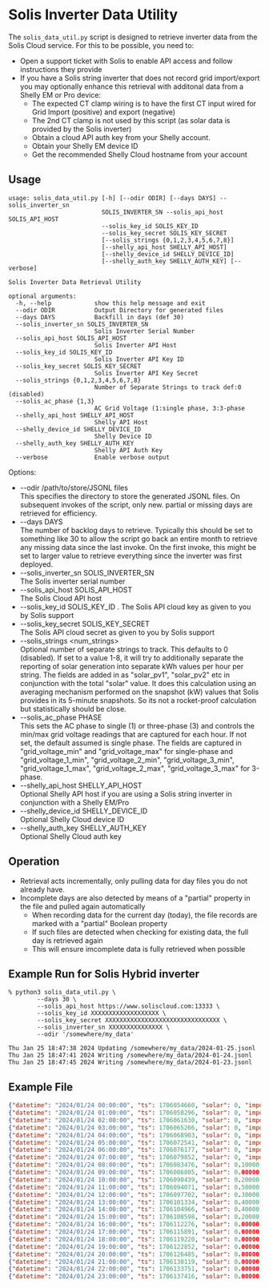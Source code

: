# Solis Inverter Data Utility

The ```solis_data_util.py``` script is designed to retrieve inverter data from the Solis Cloud service. For this to be possible, you need to:
* Open a support ticket with Solis to enable API access and follow instructions they provide
* If you have a Solis string inverter that does not record grid import/export you may optionally enhance this retrieval with additonal data from a Shelly EM or Pro device:
   - The expected CT clamp wiring is to have the first CT input wired for Grid Import (positive) and export (negative)
   - The 2nd CT clamp is not used by this script (as solar data is provided by the Solis inverter)
   - Obtain a cloud API auth key from your Shelly account.
   - Obtain your Shelly EM device ID
   - Get the recommended Shelly Cloud hostname from your account

## Usage
```
usage: solis_data_util.py [-h] [--odir ODIR] [--days DAYS] --solis_inverter_sn
                          SOLIS_INVERTER_SN --solis_api_host SOLIS_API_HOST
                          --solis_key_id SOLIS_KEY_ID 
                          --solis_key_secret SOLIS_KEY_SECRET 
                          [--solis_strings {0,1,2,3,4,5,6,7,8}]
                          [--shelly_api_host SHELLY_API_HOST]
                          [--shelly_device_id SHELLY_DEVICE_ID]
                          [--shelly_auth_key SHELLY_AUTH_KEY] [--verbose]

Solis Inverter Data Retrieval Utility

optional arguments:
  -h, --help            show this help message and exit
  --odir ODIR           Output Directory for generated files
  --days DAYS           Backfill in days (def 30)
  --solis_inverter_sn SOLIS_INVERTER_SN
                        Solis Inverter Serial Number
  --solis_api_host SOLIS_API_HOST
                        Solis Inverter API Host
  --solis_key_id SOLIS_KEY_ID
                        Solis Inverter API Key ID
  --solis_key_secret SOLIS_KEY_SECRET
                        Solis Inverter API Key Secret
  --solis_strings {0,1,2,3,4,5,6,7,8}
                        Number of Separate Strings to track def:0 (disabled)
  --solis_ac_phase {1,3}
                        AC Grid Voltage (1:single phase, 3:3-phase
  --shelly_api_host SHELLY_API_HOST
                        Shelly API Host
  --shelly_device_id SHELLY_DEVICE_ID
                        Shelly Device ID
  --shelly_auth_key SHELLY_AUTH_KEY
                        Shelly API Auth Key
  --verbose             Enable verbose output

```

Options:
* --odir /path/to/store/JSONL files  
This specifies the directory to store the generated JSONL files. On subsequent invokes of the script, only new. partial or missing days are retrieved for efficiency.
* --days DAYS  
The number of backlog days to retrieve. Typically this should be set to something like 30 to allow the script go back an entire month to retrieve any missing data since the last invoke. On the first invoke, this might be set to larger value to retrieve everything since the inverter was first deployed.
* --solis_inverter_sn SOLIS_INVERTER_SN  
The Solis inverter serial number
* --solis_api_host SOLIS_API_HOST  
The Solis Cloud API host 
* --solis_key_id SOLIS_KEY_ID . 
The Solis API cloud key as given to you by Solis support
* --solis_key_secret SOLIS_KEY_SECRET  
The Solis API cloud secret as given to you by Solis support
* --solis_strings <num_strings>  
Optional number of separate strings to track. This defaults to 0 (disabled). If set to a value 1-8, it will try to additionally separate the reporting of solar generation into separate kWh values per hour per string. The fields are added in as "solar_pv1", "solar_pv2" etc in conjunction with the total "solar" value. It does this calculation using an averaging mechanism performed on the snapshot (kW) values that Solis provides in its 5-minute snapshots. So its not a rocket-proof calculation but statistically should be close.
* --solis_ac_phase PHASE  
This sets the AC phase to single (1) or three-phase (3) and controls the min/max grid voltage readings that are captured for each hour. If not set, the default assumed is single phase. The fields are captured in "grid_voltage_min" and "grid_voltage_max" for single-phase and "grid_voltage_1_min", "grid_voltage_2_min", "grid_voltage_3_min", "grid_voltage_1_max", "grid_voltage_2_max", "grid_voltage_3_max" for 3-phase.
* --shelly_api_host SHELLY_API_HOST  
Optional Shelly API host if you are using a Solis string inverter in conjunction with a Shelly EM/Pro
* --shelly_device_id SHELLY_DEVICE_ID  
Optional Shelly Cloud device ID
* --shelly_auth_key SHELLY_AUTH_KEY  
Optional Shelly Cloud auth key

## Operation
* Retrieval acts incrementally, only pulling data for day files you do not already have. 
* Incomplete days are also detected by means of a "partial" property in the file and pulled again automatically
  - When recording data for the current day (today), the file records are marked with a "partial" Boolean property
  - If such files are detected when checking for existing data, the full day is retrieved again
  - This will ensure imcomplete data is fully retrieved when possible


## Example Run for Solis Hybrid inverter
```
% python3 solis_data_util.py \
        --days 30 \
        --solis_api_host https://www.soliscloud.com:13333 \
        --solis_key_id XXXXXXXXXXXXXXXXXXX \
        --solis_key_secret XXXXXXXXXXXXXXXXXXXXXXXXXXXXXXXX \
        --solis_inverter_sn XXXXXXXXXXXXXXX \
        --odir '/somewhere/my_data'

Thu Jan 25 18:47:38 2024 Updating /somewhere/my_data/2024-01-25.jsonl
Thu Jan 25 18:47:41 2024 Writing /somewhere/my_data/2024-01-24.jsonl
Thu Jan 25 18:47:45 2024 Writing /somewhere/my_data/2024-01-23.jsonl
```

## Example File
```json
{"datetime": "2024/01/24 00:00:00", "ts": 1706054660, "solar": 0, "import": 0.10000, "export": 0, "consumed": 0.20000, "solar_consumed": 0, "hour": 0, "day": "2024-01-24", "month": "2024-01", "year": "2024", "weekday": "3 Wed", "week": "2024-04", "battery_charge": 0, "battery_discharge": 0}
{"datetime": "2024/01/24 01:00:00", "ts": 1706058296, "solar": 0, "import": 0.10000, "export": 0, "consumed": 0.10000, "solar_consumed": 0, "hour": 1, "day": "2024-01-24", "month": "2024-01", "year": "2024", "weekday": "3 Wed", "week": "2024-04", "battery_charge": 0, "battery_discharge": 0.10000}
{"datetime": "2024/01/24 02:00:00", "ts": 1706061630, "solar": 0, "import": 0.10000, "export": 0, "consumed": 0.20000, "solar_consumed": 0, "hour": 2, "day": "2024-01-24", "month": "2024-01", "year": "2024", "weekday": "3 Wed", "week": "2024-04", "battery_charge": 0, "battery_discharge": 0.00000}
{"datetime": "2024/01/24 03:00:00", "ts": 1706065266, "solar": 0, "import": 0.10000, "export": 0, "consumed": 0.10000, "solar_consumed": 0, "hour": 3, "day": "2024-01-24", "month": "2024-01", "year": "2024", "weekday": "3 Wed", "week": "2024-04", "battery_charge": 0, "battery_discharge": 0.00000}
{"datetime": "2024/01/24 04:00:00", "ts": 1706068903, "solar": 0, "import": 0.20000, "export": 0, "consumed": 0.10000, "solar_consumed": 0, "hour": 4, "day": "2024-01-24", "month": "2024-01", "year": "2024", "weekday": "3 Wed", "week": "2024-04", "battery_charge": 0, "battery_discharge": 0.00000}
{"datetime": "2024/01/24 05:00:00", "ts": 1706072541, "solar": 0, "import": 0.10000, "export": 0, "consumed": 0.10000, "solar_consumed": 0, "hour": 5, "day": "2024-01-24", "month": "2024-01", "year": "2024", "weekday": "3 Wed", "week": "2024-04", "battery_charge": 0, "battery_discharge": 0.00000}
{"datetime": "2024/01/24 06:00:00", "ts": 1706076177, "solar": 0, "import": 0.30000, "export": 0, "consumed": 0.40000, "solar_consumed": 0, "hour": 6, "day": "2024-01-24", "month": "2024-01", "year": "2024", "weekday": "3 Wed", "week": "2024-04", "battery_charge": 0, "battery_discharge": 0.00000}
{"datetime": "2024/01/24 07:00:00", "ts": 1706079852, "solar": 0, "import": 0.40000, "export": 0, "consumed": 0.40000, "solar_consumed": 0, "hour": 7, "day": "2024-01-24", "month": "2024-01", "year": "2024", "weekday": "3 Wed", "week": "2024-04", "battery_charge": 0, "battery_discharge": 0.00000}
{"datetime": "2024/01/24 08:00:00", "ts": 1706083476, "solar": 0.10000, "import": 0.80000, "export": 0, "consumed": 0.90000, "solar_consumed": 0.10000, "hour": 8, "day": "2024-01-24", "month": "2024-01", "year": "2024", "weekday": "3 Wed", "week": "2024-04", "battery_charge": 0, "battery_discharge": 0.00000}
{"datetime": "2024/01/24 09:00:00", "ts": 1706086805, "solar": 0.00000, "import": 0.20000, "export": 0, "consumed": 0.20000, "solar_consumed": 0.00000, "hour": 9, "day": "2024-01-24", "month": "2024-01", "year": "2024", "weekday": "3 Wed", "week": "2024-04", "battery_charge": 0, "battery_discharge": 0.10000}
{"datetime": "2024/01/24 10:00:00", "ts": 1706090439, "solar": 0.20000, "import": 0.10000, "export": 0, "consumed": 0.20000, "solar_consumed": 0.20000, "hour": 10, "day": "2024-01-24", "month": "2024-01", "year": "2024", "weekday": "3 Wed", "week": "2024-04", "battery_charge": 0.10000, "battery_discharge": 0.00000}
{"datetime": "2024/01/24 11:00:00", "ts": 1706094071, "solar": 0.50000, "import": 0.00000, "export": 0, "consumed": 0.20000, "solar_consumed": 0.50000, "hour": 11, "day": "2024-01-24", "month": "2024-01", "year": "2024", "weekday": "3 Wed", "week": "2024-04", "battery_charge": 0.20000, "battery_discharge": 0.00000}
{"datetime": "2024/01/24 12:00:00", "ts": 1706097702, "solar": 0.30000, "import": 0.00000, "export": 0, "consumed": 0.20000, "solar_consumed": 0.30000, "hour": 12, "day": "2024-01-24", "month": "2024-01", "year": "2024", "weekday": "3 Wed", "week": "2024-04", "battery_charge": 0.20000, "battery_discharge": 0.00000}
{"datetime": "2024/01/24 13:00:00", "ts": 1706101334, "solar": 0.40000, "import": 0.00000, "export": 0, "consumed": 0.40000, "solar_consumed": 0.40000, "hour": 13, "day": "2024-01-24", "month": "2024-01", "year": "2024", "weekday": "3 Wed", "week": "2024-04", "battery_charge": 0.20000, "battery_discharge": 0.10000}
{"datetime": "2024/01/24 14:00:00", "ts": 1706104966, "solar": 0.40000, "import": 0.00000, "export": 0, "consumed": 0.30000, "solar_consumed": 0.40000, "hour": 14, "day": "2024-01-24", "month": "2024-01", "year": "2024", "weekday": "3 Wed", "week": "2024-04", "battery_charge": 0.20000, "battery_discharge": 0.00000}
{"datetime": "2024/01/24 15:00:00", "ts": 1706108598, "solar": 0.20000, "import": 0.00000, "export": 0, "consumed": 0.10000, "solar_consumed": 0.20000, "hour": 15, "day": "2024-01-24", "month": "2024-01", "year": "2024", "weekday": "3 Wed", "week": "2024-04", "battery_charge": 0.00000, "battery_discharge": 0.10000}
{"datetime": "2024/01/24 16:00:00", "ts": 1706112276, "solar": 0.00000, "import": 0.00000, "export": 0, "consumed": 0.20000, "solar_consumed": 0.00000, "hour": 16, "day": "2024-01-24", "month": "2024-01", "year": "2024", "weekday": "3 Wed", "week": "2024-04", "battery_charge": 0.00000, "battery_discharge": 0.10000}
{"datetime": "2024/01/24 17:00:00", "ts": 1706115891, "solar": 0.00000, "import": 0.00000, "export": 0, "consumed": 0.20000, "solar_consumed": 0.00000, "hour": 17, "day": "2024-01-24", "month": "2024-01", "year": "2024", "weekday": "3 Wed", "week": "2024-04", "battery_charge": 0.00000, "battery_discharge": 0.30000}
{"datetime": "2024/01/24 18:00:00", "ts": 1706119220, "solar": 0.00000, "import": 1.40000, "export": 0, "consumed": 1.60000, "solar_consumed": 0.00000, "hour": 18, "day": "2024-01-24", "month": "2024-01", "year": "2024", "weekday": "3 Wed", "week": "2024-04", "battery_charge": 0.00000, "battery_discharge": 0.10000}
{"datetime": "2024/01/24 19:00:00", "ts": 1706122852, "solar": 0.00000, "import": 0.30000, "export": 0, "consumed": 0.20000, "solar_consumed": 0.00000, "hour": 19, "day": "2024-01-24", "month": "2024-01", "year": "2024", "weekday": "3 Wed", "week": "2024-04", "battery_charge": 0.00000, "battery_discharge": 0.00000}
{"datetime": "2024/01/24 20:00:00", "ts": 1706126485, "solar": 0.00000, "import": 0.40000, "export": 0, "consumed": 0.50000, "solar_consumed": 0.00000, "hour": 20, "day": "2024-01-24", "month": "2024-01", "year": "2024", "weekday": "3 Wed", "week": "2024-04", "battery_charge": 0.00000, "battery_discharge": 0.10000}
{"datetime": "2024/01/24 21:00:00", "ts": 1706130119, "solar": 0.00000, "import": 1.10000, "export": 0, "consumed": 1.10000, "solar_consumed": 0.00000, "hour": 21, "day": "2024-01-24", "month": "2024-01", "year": "2024", "weekday": "3 Wed", "week": "2024-04", "battery_charge": 0.00000, "battery_discharge": 0.00000}
{"datetime": "2024/01/24 22:00:00", "ts": 1706133751, "solar": 0.00000, "import": 0.50000, "export": 0, "consumed": 0.40000, "solar_consumed": 0.00000, "hour": 22, "day": "2024-01-24", "month": "2024-01", "year": "2024", "weekday": "3 Wed", "week": "2024-04", "battery_charge": 0.00000, "battery_discharge": 0.00000}
{"datetime": "2024/01/24 23:00:00", "ts": 1706137416, "solar": 0.00000, "import": 0.00000, "export": 0, "consumed": 0.10000, "solar_consumed": 0.00000, "hour": 23, "day": "2024-01-24", "month": "2024-01", "year": "2024", "weekday": "3 Wed", "week": "2024-04", "battery_charge": 0.00000, "battery_discharge": 0.00000}
```
